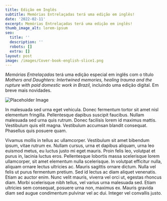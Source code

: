 ```yaml
---
title: Edição em Inglês
subtitle: Memórias Entrelaçadas terá uma edição em inglês!
date: '2022-02-11'
excerpt: Memórias Entrelaçadas terá uma edição em inglês!
thumb_image_alt: lorem-ipsum
seo:
  title: ''
  description: ''
  robots: []
  extra: []
layout: post
image: /images/Cover-book-english-slice1.png
---
```

*Memórias Entrelaçadas* terá uma edição especial em inglês com o título *Mothers and Daughters: Intertwined memories, healing trauma and the rupture with paid domestic work in Brazil*, incluindo uma edição digital. Em breve mais novidades.

![Placeholder Image](https://assets.stackbit.com/components/images/default/post-4.jpeg)

In malesuada sed urna eget vehicula. Donec fermentum tortor sit amet nisl elementum fringilla. Pellentesque dapibus suscipit faucibus. Nullam malesuada sed urna quis rutrum. Donec facilisis lorem id maximus mattis. Vestibulum quis elit magna. Vestibulum accumsan blandit consequat. Phasellus quis posuere quam.

Vivamus mollis in tellus ac ullamcorper. Vestibulum sit amet bibendum ipsum, vitae rutrum ex. Nullam cursus, urna et dapibus aliquam, urna leo euismod metus, eu luctus justo mi eget mauris. Proin felis leo, volutpat et purus in, lacinia luctus eros. Pellentesque lobortis massa scelerisque lorem ullamcorper, sit amet elementum nulla scelerisque. In volutpat efficitur nulla, aliquam ornare lectus ultricies ac. Mauris sagittis ornare dictum. Nulla vel felis ut purus fermentum pretium. Sed id lectus ac diam aliquet venenatis. Etiam ac auctor enim. Nunc velit mauris, viverra vel orci ut, egestas rhoncus diam. Morbi scelerisque nibh tellus, vel varius urna malesuada sed. Etiam ultricies sem consequat, posuere urna non, maximus ex. Mauris gravida diam sed augue condimentum pulvinar vel ac dui. Integer vel convallis justo.
